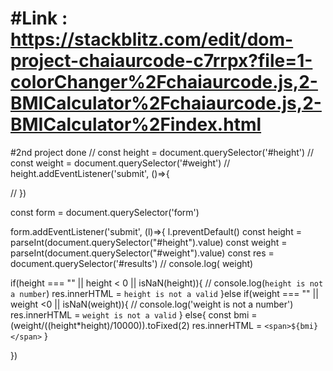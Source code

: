 # #Link : https://stackblitz.com/edit/dom-project-chaiaurcode-c7rrpx?file=1-colorChanger%2Fchaiaurcode.js,2-BMICalculator%2Fchaiaurcode.js,2-BMICalculator%2Findex.html

#2nd project done
// const height = document.querySelector('#height')
// const weight = document.querySelector('#weight')
// height.addEventListener('submit', ()=>{

// })

const form = document.querySelector('form')

form.addEventListener('submit', (l)=>{
  l.preventDefault()
  const height = parseInt(document.querySelector("#height").value)
  const weight = parseInt(document.querySelector("#weight").value)
  const res = document.querySelector('#results')
  // console.log( weight)

  if(height === "" || height < 0 || isNaN(height)){
    // console.log(`height is not a number`)
    res.innerHTML = `height is not a valid`
  }else if(weight === "" || weight <0 || isNaN(weight)){
    // console.log('weight is not a number')
    res.innerHTML = `weight is not a valid`
  }
  else{
    const bmi = (weight/((height*height)/10000)).toFixed(2)
    res.innerHTML = `<span>${bmi}</span>`
  }

})
